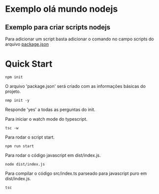 # Exemplo olá mundo nodejs

## Exemplo para criar scripts nodejs

Para adicionar um script basta adicionar o comando no campo scripts do arquivo
[package.json](https://github.com/Dirack/Estudos/blob/dba0242f382b924a88b112ae768d211632032978/nodejs/mod1-nocoes__basicas__node/ola_mundo/package.json#L8)

# Quick Start

```
npm init
```

O arquivo 'package.json' será criado com as informações básicas do projeto.

```
nmp init -y
```

Responde 'yes' a todas as perguntas do init.

Para iniciar o watch mode do typescript.

```
tsc -w
```

Para rodar o script start.

```
npm run start
```

Para rodar o código javascript em dist/index.js.

```
node dist/index.js
```

Para compilar o código src/index.ts parseado para javascript puro em dist/index.js.

```
tsc
```

